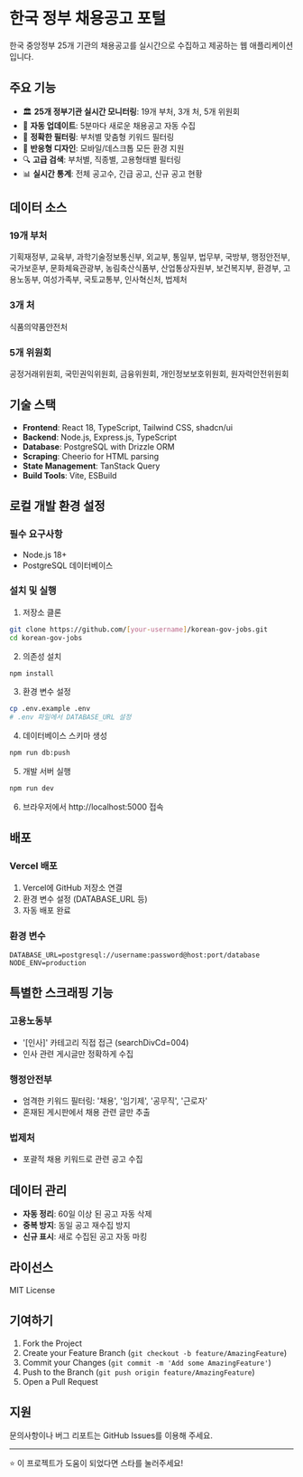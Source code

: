 # 한국 정부 채용공고 포털

한국 중앙정부 25개 기관의 채용공고를 실시간으로 수집하고 제공하는 웹 애플리케이션입니다.

## 주요 기능

- 🏛️ **25개 정부기관 실시간 모니터링**: 19개 부처, 3개 처, 5개 위원회
- 🔄 **자동 업데이트**: 5분마다 새로운 채용공고 자동 수집
- 🎯 **정확한 필터링**: 부처별 맞춤형 키워드 필터링
- 📱 **반응형 디자인**: 모바일/데스크톱 모든 환경 지원
- 🔍 **고급 검색**: 부처별, 직종별, 고용형태별 필터링
- 📊 **실시간 통계**: 전체 공고수, 긴급 공고, 신규 공고 현황

## 데이터 소스

### 19개 부처
기획재정부, 교육부, 과학기술정보통신부, 외교부, 통일부, 법무부, 국방부, 행정안전부, 국가보훈부, 문화체육관광부, 농림축산식품부, 산업통상자원부, 보건복지부, 환경부, 고용노동부, 여성가족부, 국토교통부, 인사혁신처, 법제처

### 3개 처
식품의약품안전처

### 5개 위원회  
공정거래위원회, 국민권익위원회, 금융위원회, 개인정보보호위원회, 원자력안전위원회

## 기술 스택

- **Frontend**: React 18, TypeScript, Tailwind CSS, shadcn/ui
- **Backend**: Node.js, Express.js, TypeScript
- **Database**: PostgreSQL with Drizzle ORM
- **Scraping**: Cheerio for HTML parsing
- **State Management**: TanStack Query
- **Build Tools**: Vite, ESBuild

## 로컬 개발 환경 설정

### 필수 요구사항
- Node.js 18+ 
- PostgreSQL 데이터베이스

### 설치 및 실행

1. 저장소 클론
```bash
git clone https://github.com/[your-username]/korean-gov-jobs.git
cd korean-gov-jobs
```

2. 의존성 설치
```bash
npm install
```

3. 환경 변수 설정
```bash
cp .env.example .env
# .env 파일에서 DATABASE_URL 설정
```

4. 데이터베이스 스키마 생성
```bash
npm run db:push
```

5. 개발 서버 실행
```bash
npm run dev
```

6. 브라우저에서 http://localhost:5000 접속

## 배포

### Vercel 배포
1. Vercel에 GitHub 저장소 연결
2. 환경 변수 설정 (DATABASE_URL 등)
3. 자동 배포 완료

### 환경 변수
```
DATABASE_URL=postgresql://username:password@host:port/database
NODE_ENV=production
```

## 특별한 스크래핑 기능

### 고용노동부
- '[인사]' 카테고리 직접 접근 (searchDivCd=004)
- 인사 관련 게시글만 정확하게 수집

### 행정안전부  
- 엄격한 키워드 필터링: '채용', '임기제', '공무직', '근로자'
- 혼재된 게시판에서 채용 관련 글만 추출

### 법제처
- 포괄적 채용 키워드로 관련 공고 수집

## 데이터 관리

- **자동 정리**: 60일 이상 된 공고 자동 삭제
- **중복 방지**: 동일 공고 재수집 방지
- **신규 표시**: 새로 수집된 공고 자동 마킹

## 라이선스

MIT License

## 기여하기

1. Fork the Project
2. Create your Feature Branch (`git checkout -b feature/AmazingFeature`)
3. Commit your Changes (`git commit -m 'Add some AmazingFeature'`)
4. Push to the Branch (`git push origin feature/AmazingFeature`)
5. Open a Pull Request

## 지원

문의사항이나 버그 리포트는 GitHub Issues를 이용해 주세요.

---

⭐ 이 프로젝트가 도움이 되었다면 스타를 눌러주세요!